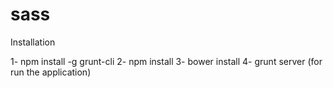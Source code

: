 sass
====

Installation

1- npm install -g grunt-cli
2- npm install
3- bower install
4- grunt server (for run the application)
